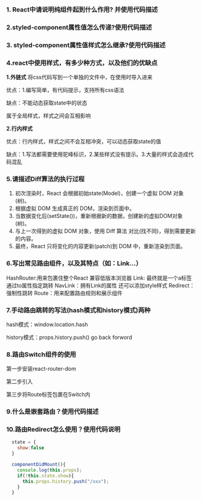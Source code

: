 ### 1. React中请说明纯组件起到什么作用? 并使用代码描述

### 2.styled-component属性值怎么传递?使用代码描述

### 3. styled-component属性值样式怎么继承?使用代码描述

### 4.react中使用样式，有多少种方式，以及他们的优缺点

**1.外链式**  将css代码写到一个单独的文件中，在使用时导入进来

优点：1.编写简单，有代码提示，支持所有css语法

缺点：不能动态获取state中的状态

属于全局样式，样式之间会互相影响

**2.行内样式** 

优点：行内样式，样式之间不会互相冲突，可以动态获取state的值

缺点：1.写法都需要使用驼峰标识，2.某些样式没有提示。3.大量的样式会造成代码混乱

### 5.请描述Diff算法的执行过程

1. 初次渲染时，React 会根据初始state(Model)，创建一个虚拟 DOM 对象(树)。
2. 根据虚拟 DOM 生成真正的 DOM，渲染到页面中。
3. 当数据变化后(setState())，重新根据新的数据，创建新的虚拟DOM对象(树)。
4. 与上一次得到的虚拟 DOM 对象，使用 Diff 算法 对比(找不同)，得到需要更新的内容。
5. 最终，React 只将变化的内容更新(patch)到 DOM 中，重新渲染到页面。

### 6.写出常见路由组件，以及其特点（如：Link...）

HashRouter:用来包裹住整个React 兼容低版本浏览器
Link: 最终就是一个a标签  通过to属性指定跳转
NavLink：拥有Link的属性 还可以添加style样式
Redirect：强制性跳转
Route：用来配置路由规则和展示组件

### 7.手动路由跳转的写法(hash模式和history模式)两种

hash模式：window.location.hash

history模式：props.history.push() go back forword

### 8.路由Switch组件的使用

第一步安装react-router-dom

第二步引入

第三步将Route标签包裹在Switch内

### 9.什么是嵌套路由？使用代码描述

### 10.路由Redirect怎么使用？使用代码说明

```js
  state = {
    show:false
  }

  componentDidMount(){
    console.log(this.props);
    if(!this.state.show){
      this.props.history.push("/xxx");
    }
  }
```

